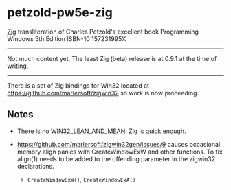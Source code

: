 # petzold-pw5e-zig
[Zig](https://ziglang.org/) transliteration of Charles Petzold's excellent book Programming Windows 5th Edition ISBN-10 157231995X

---

Not much content yet. The least Zig (beta) release is at 0.9.1 at the time of writing.

---

There is a set of Zig bindings for Win32 located at https://github.com/marlersoft/zigwin32 so work is now proceeding.

Notes
-----
- There is no WIN32_LEAN_AND_MEAN. Zig is quick enough.

- https://github.com/marlersoft/zigwin32gen/issues/9 causes occasional memory align panics with CreateWindowExW and other functions. To fix align(1) needs to be added to the offending parameter in the zigwin32 declarations.
  - `CreateWindowExW()`, `CreateWindowExA()`
